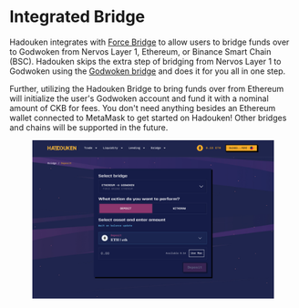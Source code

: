 # Integrated Bridge

Hadouken integrates with [Force Bridge](https://forcebridge.com/bridge/Ethereum/Nervos) to allow users to bridge funds over to Godwoken from Nervos Layer 1, Ethereum, or Binance Smart Chain (BSC). Hadouken skips the extra step of bridging from Nervos Layer 1 to Godwoken using the [Godwoken bridge](https://bridge.godwoken.io/#/v1/deposit/pending) and does it for you all in one step.

Further, utilizing the Hadouken Bridge to bring funds over from Ethereum will initialize the user's Godwoken account and fund it with a nominal amount of CKB for fees. You don't need anything besides an Ethereum wallet connected to MetaMask to get started on Hadouken! Other bridges and chains will be supported in the future.&#x20;

<figure><img src="../.gitbook/assets/image (2) (1) (1).png" alt=""><figcaption></figcaption></figure>
